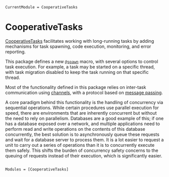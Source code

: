 ```@meta
CurrentModule = CooperativeTasks
```

# CooperativeTasks

[CooperativeTasks](https://github.com/serenity4/CooperativeTasks.jl) facilitates working with long-running tasks by adding mechanisms for task spawning, code execution, monitoring, and error reporting.

This package defines a new [`@spawn`](@ref) macro, with several options to control task execution. For example, a task may be started on a specific thread, with task migration disabled to keep the task running on that specific thread.

Most of the functionality defined in this package relies on inter-task communication using [channels](https://docs.julialang.org/en/v1/manual/asynchronous-programming/#Communicating-with-Channels), with a protocol based on [message passing](https://en.wikipedia.org/wiki/Message_passing).

A core paradigm behind this functionality is the handling of concurrency via sequential operations.
While certain procedures use parallel execution for speed, there are environments that are inherently concurrent but without the need to rely on parallelism. Databases are a good example of this; if one has a database exposed over a network, and multiple applications need to perform read and write operations on the contents of this database concurrently, the best solution is to asynchronously queue these requests and wait for a database server to process them. It is a lot easier to request a unit to carry out a series of operations than it is to concurrently execute them safely. This shifts the burden of concurrency safety concerns to the queuing of requests instead of their execution, which is significantly easier.

```@index
```

```@autodocs
Modules = [CooperativeTasks]
```
